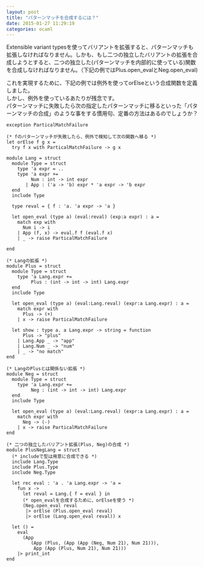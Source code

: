 ```yaml
---
layout: post
title: "パターンマッチを合成するには？"
date: 2015-01-27 11:29:19
categories: ocaml
---
```

<p>Extensible variant typesを使ってバリアントを拡張すると、パターンマッチも拡張しなければなりません。しかも、もし二つの独立したバリアントの拡張を合成しようとすると、二つの独立した(パターンマッチを内部的に使っている)関数を合成しなければなりません。（下記の例ではPlus.open_evalとNeg.open_eval)</p>

<p>これを実現するために、下記の例では例外を使ってorElseという合成関数を定義しました。<br>
しかし、例外を使っているあたりが残念です。<br>
パターンマッチに失敗したら次の指定したパターンマッチに移るといった「パターンマッチの合成」のような事をする慣用句、定番の方法はあるのでしょうか？</p>

<pre><code>exception ParticalMatchFailure

(* fのパターンマッチが失敗したら、例外で検知して次の関数へ移る *)
let orElse f g x =
  try f x with ParticalMatchFailure -&gt; g x

module Lang = struct
  module Type = struct
    type 'a expr = ..
    type 'a expr +=
         Num : int -&gt; int expr
       | App : ('a -&gt; 'b) expr * 'a expr -&gt; 'b expr
  end
  include Type

  type reval = { f : 'a. 'a expr -&gt; 'a }

  let open_eval (type a) (eval:reval) (exp:a expr) : a =
    match exp with
      Num i -&gt; i
    | App (f, x) -&gt; eval.f f (eval.f x)
    | _ -&gt; raise ParticalMatchFailure

end

(* Langの拡張 *)
module Plus = struct
  module Type = struct
    type 'a Lang.expr += 
         Plus : (int -&gt; int -&gt; int) Lang.expr
  end
  include Type

  let open_eval (type a) (eval:Lang.reval) (expr:a Lang.expr) : a = 
    match expr with
      Plus -&gt; (+)
    | x -&gt; raise ParticalMatchFailure

  let show : type a. a Lang.expr -&gt; string = function
      Plus -&gt; "plus"
    | Lang.App _ -&gt; "app"
    | Lang.Num _ -&gt; "num"
    | _ -&gt; "no match"
end

(* LangのPlusとは関係ない拡張 *)
module Neg = struct
  module Type = struct
    type 'a Lang.expr += 
         Neg : (int -&gt; int -&gt; int) Lang.expr
  end
  include Type

  let open_eval (type a) (eval:Lang.reval) (expr:a Lang.expr) : a = 
    match expr with
      Neg -&gt; (-)
    | x -&gt; raise ParticalMatchFailure
end

(* 二つの独立したバリアント拡張(Plus, Neg)の合成 *)
module PlusNegLang = struct
  (* includeで型は用意に合成できる *)
  include Lang.Type
  include Plus.Type
  include Neg.Type

  let rec eval : 'a . 'a Lang.expr -&gt; 'a =
    fun x -&gt;
      let reval = Lang.{ f = eval } in
      (* open_evalを合成するために、orElseを使う *)
      (Neg.open_eval reval
       |&gt; orElse (Plus.open_eval reval)
       |&gt; orElse (Lang.open_eval reval)) x

  let () =
    eval
      (App
         (App (Plus, (App (App (Neg, Num 21), Num 21))),
          App (App (Plus, Num 21), Num 21)))
    |&gt; print_int
end
</code></pre>
